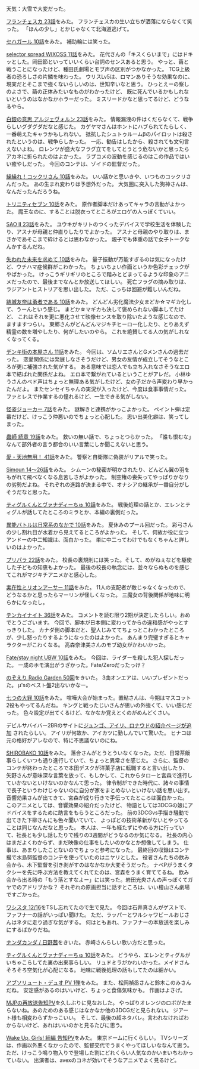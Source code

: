 天気：大雪で大変だった。

[フランチェスカ 23話](http://www.nicovideo.jp/watch/1418184194)をみた。
フランチェスカの生い立ちが洒落にならなくて笑った。
「ほんの少し」とかじゃなくて北海道逃げて。

[セハガール 10話](http://www.nicovideo.jp/watch/1418270656)をみた。
補助輪には笑った。

[selector spread WIXOSS 11話](http://www.nicovideo.jp/watch/1418272098)をみた。
花代さんの「キスくらいまで」にはドキッとした。岡田節といっていいくらい台詞のセンスあると思う。
やっと、繭と戦うことになったけど、種田氏劇場とモブ声の区別がつかなかった。
TCG上級者の恐ろしさの片鱗を味わった。
ウリスLv5は、ロマンありそうな効果なのに、現実だとそこまで強くないらしいのは、世知辛いなと思う。
ひっとえーの察しのよさで、繭の正体みたいなものがわかったけど、
既に死んでいるかもしれないというのはなかなかホラーだった。
ミスリードかなと思ってるけど、どうなるやら。

[白銀の意思 アルジェヴォルン 23話](http://www.nicovideo.jp/watch/1418287578)をみた。
情報漏洩の件はくだらなくて、戦争らしいグダグダだなと感じた。
カゲヤマさんはホントにハブられてたらしく、一番萌えたキャラかもしれない。
抵抗したシュトゥルームβのパイロットは殺されたというのは、戦争らしかった。
一応、勧告はしたから、殺されても文句言えないよね。
ロレンツが盛大なフラグ立てをしてとうとう危ないかと思ったらアカネに折られたのはよかった。
ラブコメの波動を感じるのはこの作品ではいい癒やしだった。
今回のコンテは、ゾイドの監督だった。

[繰繰れ！コックリさん 10話](http://www.nicovideo.jp/watch/1418269957)をみた。
いい話かと思いきや、いつものコックリさんだった。
あの生まれ変わりは予想外だった。
大気圏に突入した狗神さんは、なんだったんだろうね。

[トリニティセブン 10話](http://www.nicovideo.jp/watch/1418110178)をみた。
原作者脚本だけあってキャラの言動がよかった。
魔王なのに、することは脱衣ってところがエロゲの人っぽくていい。

[SAO Ⅱ 23話](http://www.nicovideo.jp/watch/1418376170)をみた。
ユウキがキリトのつくったデバイスで学校生活を体験したり、アスナが母親と仲直りしたりでよかった。
アスナと母親のやり取りは、まさかであそこまで砕けるとは思わなかった。
親子でも体重の話で女子トークなんかするんだね。

[失われた未来を求めて 10話](http://www.nicovideo.jp/watch/1418184324)をみた。
量子振動が万能すぎるのは気になったけど、ウチハマ症候群がこわかった。
ちょいちょい作画というか色彩チェックがやばかった。
けっこうギリギリのところで踏みとどまってるような印象のアニメだったので、最後までなんとか放送してほしい。
死亡フラグの摘み取りは、ラジアントヒストリアを思い出した。
ただ、こっちは回避が難しいんだね。

[結城友奈は勇者である 10話](http://www.nicovideo.jp/watch/1418349686)をみた。
どんどん劣化魔法少女まどか☆マギカ化して、うーんという感じ。
まどか☆マギカも決して褒められない脚本してたけど、
これはそれを更に悪化させて映像センスを取り除いたような感じなので、ますますつらい。
東郷さんがどんどんマジキチヒーロー化したり、とりあえず精霊の数を増やしたり、何がしたいのやら。
これを絶賛してる人の気がしれなくなってくる。

[デンキ街の本屋さん 11話](http://www.nicovideo.jp/watch/1418352267)をみた。
今回は、ソムリエさんとGメンさんの過去だった。
恋愛関係には発展しなさそうだけど、男女の友情が成立してそうなところが更に補強された気がする。
ある意味では恋人でも立ち入れなさそうなエロ本で結ばれた関係だよね。
エロ本で繋がれているということがアレだ。
小林ゆうさんのペド声はちょっと無理ある気がしたけど、女の子だから声変わり早かったんだよ。
またセンセイちゃんの実況が入ったけど、今度は食事事情だった。
ファミレスで作業するの憧れるけど、一生できる気がしない。

[怪盗ジョーカー 7話](http://www.nicovideo.jp/watch/1418279420)をみた。
謎解きと連携がかっこよかった。
ペイント弾は定番だけど、けっこう仲悪いのでちょっと心配した。
思い出美化癖は、笑ってしまった。

[蟲師 続章 19話](http://www.nicovideo.jp/watch/1418620122)をみた。
救いの無い話で、ちょっとつらかった。
「誰も恨むな」なんて部外者の言う都合のいい言葉にしか聞こえないと思う。

[愛・天地無用！ 41話](http://www.nicovideo.jp/watch/1418380806)をみた。
警察と自衛隊に偽装がリアルで笑った。

[Simoun 14〜26話](http://gyao.yahoo.co.jp/p/00066/v12985/)をみた。
シムーンの秘密が明かされたり、どんどん翼の羽をもがれて飛べなくなる息苦しさがよかった。
制空権の喪失ってやっぱりかなりの劣勢だよね。
それぞれの進路が決まる中で、オナシアの継承が一番自分がしそうだなと思った。

[ティグルくんとヴァナディーちゅ 10話](https://www.youtube.com/watch?v=R13u_2K7Hos)をみた。
戦後処理の話とか、エレンとティグルが話してたところのミラとか、本編の裏側だった。

[異能バトルは日常系のなかで 10話](http://www.nicovideo.jp/watch/1418093364)をみた。
夏休みのプール回だった。
彩弓さんの少し割れ目が水着から見えてるところがよかった。
そして、何故か役に立つアンドーの中二知識は、面白かった。
単に中二ってわけでもなくちゃんと詳しいのはよかった。

[プリパラ 22話](http://www.nicovideo.jp/watch/1418088620)をみた。
校長の裏規則には笑った。そして、めがねぇなどを駆使した子どもの知恵もよかった。
最後の校長の執念には、並々ならぬものを感じてこれがマジキチアニメかと感心した。

[実在性ミリオンアーサー 11話](http://www.nicovideo.jp/watch/1418260575)をみた。
11人の支配者が敵じゃなくなったので、どうなるかと思ったらマーリンが怪しくなった。
三魔女の背後関係が地味に明らかになったし。

[テンカイナイト 36話](http://www.nicovideo.jp/watch/1418006162)をみた。
コメントを読む限り2期が決定したらしい。おめでとうございます。
今回で、脚本が日本側に変わってからの違和感がやっとすっきりした。
カナダ側の脚本だと、聖人じみててちょっとこわかったところが、少し怒ったりするようになったのはよかった。
あんまり完璧すぎるとキャラクターがこわくなる。
高森奈津美さんのモブ幼女がかわいかった。

[Fate/stay night UBW 10話](http://www.nicovideo.jp/watch/1418387083)をみた。
今回は、ライダーを殺した犯人探しだった。
一成のホモ演出がうざかった。Fate/Zeroだったっけ？

[のぞえり Radio Garden 50回](http://www.nicovideo.jp/watch/1418371269)をきいた。
3曲オンエアは、いいプレゼントだった。
μ'sのベスト盤2出ないかなー。

[七つの大罪 10話](http://www.nicovideo.jp/watch/1418271084)をみた。
喧嘩大会が始まった。置鮎さんは、今期はマスコット2役もやってるんだね。
キングと戦ったじいさんが思いの外強くて、いい感じだった。
色々設定が出てくるけど、なかなか覚えとくのがめんどくさい。

デビルサバイバー2BRのサイトに[ジュンゴ、アイリ、ロナウドの紹介ページが追加](http://dsexp.atlusnet.jp/2014/12/794/)
されたらしい。
アイリが何故か、アイカツに勤しんでいて驚いた。
ヒナコは元の格好がアレなので、特に不思議ないのにね。

[SHIROBAKO 10話](http://www.nicovideo.jp/watch/1418356886)をみた。
落合さんがとうとういなくなった。ただ、日常茶飯事らしくいつも通り進行していて、ちょっと異常さを感じた。
さらに、監督のコンテが終わったところで本田デスクが洋菓子店に転職すると言い出したり、
矢野さんが意味深な言葉を放って、もしかして、これからタローと宮森で進行していかないといけないのかなんて思った。
律令制ができた時代に、諸々の事情で長子というわけじゃないのに自分が家をまとめないといけない話を思い出す。
音響効果さんが出てきて、宮森が成り行きで手伝ってたところは面白かった。
このアニメとしては、音響効果の紹介だったけど、
物語としては3DCGの娘にアドバイスをするために助言をもらうところだった。
前の3DCGvs手描き騒動で出てきた下柳さんにも色々聞いていて、
よっぽどの技術革新がないとやってることは同じなんだなと思った。
本人は、一年も経たずにやめる方に行っていて、社長とも少し話したりで残りの3週間がどうなるのか気になる。
社長の内心はまだよくわからず、まだ映像の仕事をしたいのかなとか想像してしまう。
仕事は、あまりしたことないのでちょっと参考になった。
最終回の収録はコンテ撮で水島努監督のコンテを使っていたのはニヤリとした。
役者さんたちの飲み会から、木下監督を引き剥がすのはなかなか大変そうだった。
ナベPがうまくタクシーを先に呼ぶ方法を教えてくれてたのは、宮森をうまく育ててるね。
飲み会から出る時の「もう落とすなよー」には笑った。岩田光央さんの声っぽくてガヤでのアドリブかな？
それぞれの原画担当に話すところは、いい檜山さん劇場ですごかった。

[ワシスタ 12/16](http://live.nicovideo.jp/watch/lv199742727)をTSし忘れてたので生で見た。
今回は石井真さんがゲストで、ファフナーの話がいっぱい聞けた。
ただ、ラッパーとワルシャワビールおじさんはネタに走り過ぎな気がする。
何はともあれ、ファフナーの本放送を楽しみにするばかりだね。

[ナンダカンダ / 日野茜](https://www.youtube.com/watch?v=ye4XX0MJfoU)をきいた。
赤崎さんらしい歌い方だと思った。

[ティグルくんとヴァナディーちゅ 10話](https://www.youtube.com/watch?v=R13u_2K7Hos)をみた。
どうやら、エレンとティグルがいちゃこらしてた裏の出来事らしい。
リュドミラがかわいかった。メイドさんそろそろ空気化が心配になる。
地味に戦後処理の話もしてたのは細かい。

[アブソリュート・デュオ PV 1弾](http://www.nicovideo.jp/watch/1418386744)をみた。
また、松岡禎丞さんと鈴木このみさんだね。
安定感があるのはいいけど、ちょっと食傷気味かも。
作画はよさげ。

[MJPの再放送告知PV](https://www.youtube.com/watch?v=krXk7qhjP1I)を久しぶりに見なおした。
やっぱりオレンジのロボがたまらないね。あのためのある感じはなかなか他の3DCGだと見られない。
ジアート様も相変わらずかっこいい。
そして、最後の超ネタバレ。言われなければわからないけど、あれはいいのかと見るたびに思う。

[Wake Up, Girls! 続編 告知PV](https://www.youtube.com/watch?v=MyWO_3SuT04)をみた。
東京ドームに行くらしい。
TVシリーズは、作画以外悪くなかったので、監督交代でうまくやってほしいななんて思う。
ただ、けっこう鳴り物入りで登場した割にどれくらい人気なのかいまいちわかっていない。
出演者は、avexのコネが効いてそうなアニメでよく見るけど。

